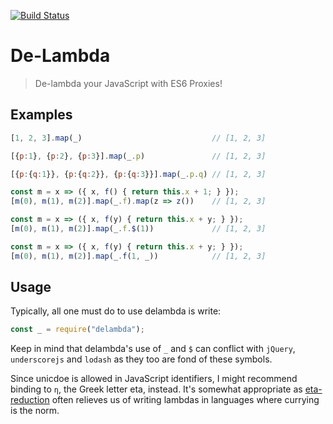 [![Build Status](https://travis-ci.org/rkoeninger/delambda.svg?branch=master)](https://travis-ci.org/rkoeninger/delambda)

# De-Lambda

> De-lambda your JavaScript with ES6 Proxies!

## Examples

```javascript
[1, 2, 3].map(_)                             // [1, 2, 3]

[{p:1}, {p:2}, {p:3}].map(_.p)               // [1, 2, 3]

[{p:{q:1}}, {p:{q:2}}, {p:{q:3}}].map(_.p.q) // [1, 2, 3]

const m = x => ({ x, f() { return this.x + 1; } });
[m(0), m(1), m(2)].map(_.f).map(z => z())    // [1, 2, 3]

const m = x => ({ x, f(y) { return this.x + y; } });
[m(0), m(1), m(2)].map(_.f.$(1))             // [1, 2, 3]

const m = x => ({ x, f(y) { return this.x + y; } });
[m(0), m(1), m(2)].map(_.f(1, _))            // [1, 2, 3]
```

## Usage

Typically, all one must do to use delambda is write:

```javascript
const _ = require("delambda");
```

Keep in mind that delambda's use of `_` and `$` can conflict with `jQuery`, `underscorejs` and `lodash` as they too are fond of these symbols.

Since unicdoe is allowed in JavaScript identifiers, I might recommend binding to `η`, the Greek letter eta, instead. It's somewhat appropriate as [eta-reduction][eta-reduction] often relieves us of writing lambdas in languages where currying is the norm.

[eta-reduction]: https://wiki.haskell.org/Eta_conversion
